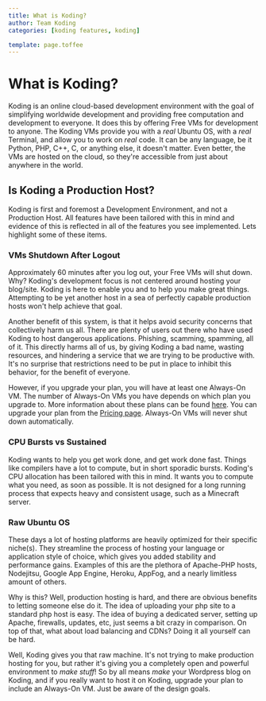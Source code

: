 ```yaml
---
title: What is Koding?
author: Team Koding
categories: [koding features, koding]

template: page.toffee
---
```


# What is Koding?

Koding is an online cloud-based development environment with the goal of 
simplifying worldwide development and providing free computation and 
development to everyone. It does this by offering Free VMs for development 
to anyone. The Koding VMs provide you with a _real_ Ubuntu OS, with a _real_ 
Terminal, and allow you to work on _real_ code. It can be any language, be 
it Python, PHP, C++, C, or anything else, it doesn't matter. Even better, 
the VMs are hosted on the cloud, so they're accessible from just about anywhere 
in the world.

## Is Koding a Production Host?

Koding is first and foremost a Development Environment, and not a Production 
Host. All features have been tailored with this in mind and evidence of this is 
reflected in all of the features you see implemented. Lets highlight some of 
these items.

### VMs Shutdown After Logout

Approximately 60 minutes after you log out, your Free VMs will shut down. Why? 
Koding's development focus is not centered around hosting your blog/site. 
Koding is here to enable you and to help you make great things. Attempting to 
be yet another host in a sea of perfectly capable production hosts won't help 
achieve that goal.

Another benefit of this system, is that it helps avoid security concerns that 
collectively harm us all. There are plenty of users out there who have used 
Koding to host dangerous applications. Phishing, scamming, spamming, all of it. 
This directly harms all of us, by giving Koding a bad name, wasting resources, 
and hindering a service that we are trying to be productive with. It's no 
surprise that restrictions need to be put in place to inhibit this behavior, 
for the benefit of everyone.

However, if you upgrade your plan, you will have at least one Always-On VM. The 
number of Always-On VMs you have depends on which plan you upgrade to. More 
information about these plans can be found [here](/guides/what-happens-upon-upgrade/). 
You can upgrade your plan from the [Pricing page](https://koding.com/Pricing). 
Always-On VMs will never shut down automatically.

### CPU Bursts vs Sustained

Koding wants to help you get work done, and get work done fast. Things like 
compilers have a lot to compute, but in short sporadic bursts. 
Koding's CPU allocation has been tailored with this in mind. It wants you to 
compute what you need, as soon as possible. It is not designed for a long 
running process that expects heavy and consistent usage, such as a 
Minecraft server.

### Raw Ubuntu OS

These days a lot of hosting platforms are heavily optimized for their specific 
niche(s). They streamline the process of hosting your language or application 
style of choice, which gives you added stability and performance gains. 
Examples of this are the plethora of Apache-PHP hosts, Nodejitsu, Google App 
Engine, Heroku, AppFog, and a nearly limitless amount of others.

Why is this? Well, production hosting is hard, and there are obvious benefits 
to letting someone else do it. The idea of uploading your php site to a 
standard php host is easy. The idea of buying a dedicated server, setting up 
Apache, firewalls, updates, etc, just seems a bit crazy in comparison. On top 
of that, what about load balancing and CDNs? Doing it all yourself can be hard.

Well, Koding gives you that raw machine. It's not trying to make production 
hosting for you, but rather it's giving you a completely open and powerful 
environment to _make stuff_! So by all means _make_ your Wordpress blog on 
Koding, and if you really want to host it on Koding, upgrade your plan to 
include an Always-On VM. Just be aware of the design goals.
